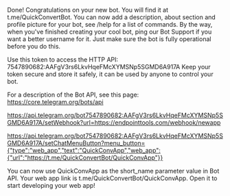 Done! Congratulations on your new bot. You will find it at t.me/QuickConvertBot. You can now add a description, about section and profile picture for your bot, see /help for a list of commands. By the way, when you've finished creating your cool bot, ping our Bot Support if you want a better username for it. Just make sure the bot is fully operational before you do this.

Use this token to access the HTTP API:
7547890682:AAFgV3rs6LkvHqeFMcXYMSNp5SGMD6A917A
Keep your token secure and store it safely, it can be used by anyone to control your bot.

For a description of the Bot API, see this page: https://core.telegram.org/bots/api


https://api.telegram.org/bot7547890682:AAFgV3rs6LkvHqeFMcXYMSNp5SGMD6A917A/setWebhook?url=https://endpointtools.com/webhook/newapp


https://api.telegram.org/bot7547890682:AAFgV3rs6LkvHqeFMcXYMSNp5SGMD6A917A/setChatMenuButton?menu_button={"type":"web_app","text":"QuickConvApp","web_app":{"url":"https://t.me/QuickConvertBot/QuickConvApp"}}


You can now use QuickConvApp as the short_name parameter value in Bot API. Your web app link is t.me/QuickConvertBot/QuickConvApp. Open it to start developing your web app!